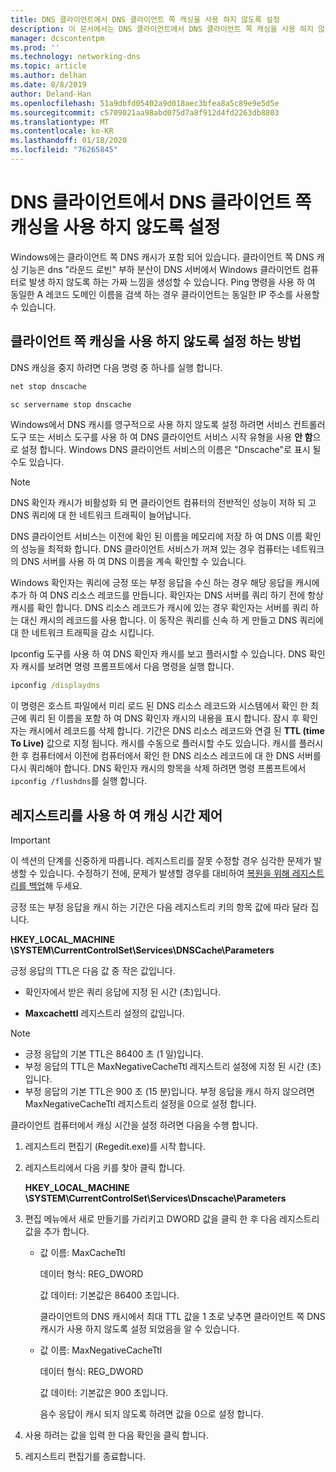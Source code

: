 ```yaml
---
title: DNS 클라이언트에서 DNS 클라이언트 쪽 캐싱을 사용 하지 않도록 설정
description: 이 문서에서는 DNS 클라이언트에서 DNS 클라이언트 쪽 캐싱을 사용 하지 않도록 설정 하는 방법을 소개 합니다.
manager: dcscontentpm
ms.prod: ''
ms.technology: networking-dns
ms.topic: article
ms.author: delhan
ms.date: 8/8/2019
author: Deland-Han
ms.openlocfilehash: 51a9dbfd05402a9d018aec3bfea8a5c89e9e5d5e
ms.sourcegitcommit: c5709021aa98abd075d7a8f912d4fd2263db8803
ms.translationtype: MT
ms.contentlocale: ko-KR
ms.lasthandoff: 01/18/2020
ms.locfileid: "76265845"
---
```

# <a name="disable-dns-client-side-caching-on-dns-clients"></a>DNS 클라이언트에서 DNS 클라이언트 쪽 캐싱을 사용 하지 않도록 설정

Windows에는 클라이언트 쪽 DNS 캐시가 포함 되어 있습니다. 클라이언트 쪽 DNS 캐싱 기능은 dns "라운드 로빈" 부하 분산이 DNS 서버에서 Windows 클라이언트 컴퓨터로 발생 하지 않도록 하는 가짜 느낌을 생성할 수 있습니다. Ping 명령을 사용 하 여 동일한 A 레코드 도메인 이름을 검색 하는 경우 클라이언트는 동일한 IP 주소를 사용할 수 있습니다.  

## <a name="how-to-disable-client-side-caching"></a>클라이언트 쪽 캐싱을 사용 하지 않도록 설정 하는 방법

DNS 캐싱을 중지 하려면 다음 명령 중 하나를 실행 합니다.

```cmd
net stop dnscache
```

```cmd
sc servername stop dnscache
```


Windows에서 DNS 캐시를 영구적으로 사용 하지 않도록 설정 하려면 서비스 컨트롤러 도구 또는 서비스 도구를 사용 하 여 DNS 클라이언트 서비스 시작 유형을 사용 **안 함**으로 설정 합니다. Windows DNS 클라이언트 서비스의 이름은 "Dnscache"로 표시 될 수도 있습니다. 

> [!NOTE]
> DNS 확인자 캐시가 비활성화 되 면 클라이언트 컴퓨터의 전반적인 성능이 저하 되 고 DNS 쿼리에 대 한 네트워크 트래픽이 늘어납니다. 

DNS 클라이언트 서비스는 이전에 확인 된 이름을 메모리에 저장 하 여 DNS 이름 확인의 성능을 최적화 합니다. DNS 클라이언트 서비스가 꺼져 있는 경우 컴퓨터는 네트워크의 DNS 서버를 사용 하 여 DNS 이름을 계속 확인할 수 있습니다. 

Windows 확인자는 쿼리에 긍정 또는 부정 응답을 수신 하는 경우 해당 응답을 캐시에 추가 하 여 DNS 리소스 레코드를 만듭니다. 확인자는 DNS 서버를 쿼리 하기 전에 항상 캐시를 확인 합니다. DNS 리소스 레코드가 캐시에 있는 경우 확인자는 서버를 쿼리 하는 대신 캐시의 레코드를 사용 합니다. 이 동작은 쿼리를 신속 하 게 만들고 DNS 쿼리에 대 한 네트워크 트래픽을 감소 시킵니다. 

Ipconfig 도구를 사용 하 여 DNS 확인자 캐시를 보고 플러시할 수 있습니다. DNS 확인자 캐시를 보려면 명령 프롬프트에서 다음 명령을 실행 합니다.

```cmd
ipconfig /displaydns 
```

이 명령은 호스트 파일에서 미리 로드 된 DNS 리소스 레코드와 시스템에서 확인 한 최근에 쿼리 된 이름을 포함 하 여 DNS 확인자 캐시의 내용을 표시 합니다. 잠시 후 확인자는 캐시에서 레코드를 삭제 합니다. 기간은 DNS 리소스 레코드와 연결 된 **TTL (time To Live)** 값으로 지정 됩니다. 캐시를 수동으로 플러시할 수도 있습니다. 캐시를 플러시한 후 컴퓨터에서 이전에 컴퓨터에서 확인 한 DNS 리소스 레코드에 대 한 DNS 서버를 다시 쿼리해야 합니다. DNS 확인자 캐시의 항목을 삭제 하려면 명령 프롬프트에서 `ipconfig /flushdns`를 실행 합니다.

## <a name="using-the-registry-to-control-the-caching-time"></a>레지스트리를 사용 하 여 캐싱 시간 제어

> [!IMPORTANT]  
> 이 섹션의 단계를 신중하게 따릅니다. 레지스트리를 잘못 수정할 경우 심각한 문제가 발생할 수 있습니다. 수정하기 전에, 문제가 발생할 경우를 대비하여 [복원을 위해 레지스트리를 백업](https://support.microsoft.com/help/322756)해 두세요.

긍정 또는 부정 응답을 캐시 하는 기간은 다음 레지스트리 키의 항목 값에 따라 달라 집니다.

**HKEY_LOCAL_MACHINE \SYSTEM\CurrentControlSet\Services\DNSCache\Parameters**

긍정 응답의 TTL은 다음 값 중 작은 값입니다. 

- 확인자에서 받은 쿼리 응답에 지정 된 시간 (초)입니다.

- **Maxcachettl** 레지스트리 설정의 값입니다.

>[!Note]
>- 긍정 응답의 기본 TTL은 86400 초 (1 일)입니다.
>- 부정 응답의 TTL은 MaxNegativeCacheTtl 레지스트리 설정에 지정 된 시간 (초)입니다.
>- 부정 응답의 기본 TTL은 900 초 (15 분)입니다.
부정 응답을 캐시 하지 않으려면 MaxNegativeCacheTtl 레지스트리 설정을 0으로 설정 합니다.

클라이언트 컴퓨터에서 캐싱 시간을 설정 하려면 다음을 수행 합니다.

1. 레지스트리 편집기 (Regedit.exe)를 시작 합니다.

2. 레지스트리에서 다음 키를 찾아 클릭 합니다.

   **HKEY_LOCAL_MACHINE \SYSTEM\CurrentControlSet\Services\Dnscache\Parameters**

3. 편집 메뉴에서 새로 만들기를 가리키고 DWORD 값을 클릭 한 후 다음 레지스트리 값을 추가 합니다.

   - 값 이름: MaxCacheTtl

     데이터 형식: REG_DWORD

     값 데이터: 기본값은 86400 초입니다. 
     
     클라이언트의 DNS 캐시에서 최대 TTL 값을 1 초로 낮추면 클라이언트 쪽 DNS 캐시가 사용 하지 않도록 설정 되었음을 알 수 있습니다.    

   - 값 이름: MaxNegativeCacheTtl

     데이터 형식: REG_DWORD

     값 데이터: 기본값은 900 초입니다. 
     
     음수 응답이 캐시 되지 않도록 하려면 값을 0으로 설정 합니다.

4. 사용 하려는 값을 입력 한 다음 확인을 클릭 합니다.

5. 레지스트리 편집기를 종료합니다.